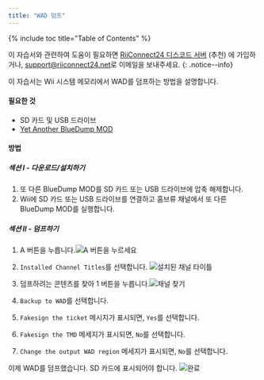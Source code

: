 ```yaml
---
title: "WAD 덤프"
---
```


{% include toc title="Table of Contents" %}

이 자습서와 관련하여 도움이 필요하면 [RiiConnect24 디스코드 서버](https://discord.gg/rc24) (추천) 에 가입하거나, [support@riiconnect24.net](mailto:support@riiconnect24.net)로 이메일을 보내주세요.
{: .notice--info}

이 자습서는 Wii 시스템 메모리에서 WAD를 덤프하는 방법을 설명합니다.

#### 필요한 것
* SD 카드 및 USB 드라이브
* [Yet Another BlueDump MOD](https://hbb1.oscwii.org/hbb/Yet-Another-BlueDump-Mod/Yet-Another-BlueDump-Mod.zip)

#### 방법
##### 섹션 I - 다운로드/설치하기

1. 또 다른 BlueDump MOD를 SD 카드 또는 USB 드라이브에 압축 해제합니다.
2. Wii에 SD 카드 또는 USB 드라이브를 연결하고 홈브류 채널에서 또 다른 BlueDump MOD를 실행합니다.

##### 섹션 II - 덤프하기
1. A 버튼을 누릅니다.![A 버튼을 누르세요](/images/DumpWADS/2.png)

2. `Installed Channel Titles`를 선택합니다. ![설치된 채널 타이틀](/images/DumpWADS/3.png)

3. 덤프하려는 콘텐츠를 찾아 1 버튼을 누릅니다.![채널 찾기](/images/DumpWADS/4.png)

4. `Backup to WAD`를 선택합니다.
5. `Fakesign the ticket` 메시지가 표시되면, `Yes`를 선택합니다.
6. `Fakesign the TMD` 메세지가 표시되면, `No`를 선택합니다.
7. `Change the output WAD region` 메세지가 표시되면, `No`를 선택합니다.

이제 WAD를 덤프했습니다. SD 카드에 표시되어야 합니다. ![완료](/images/DumpWADS/5.png)
